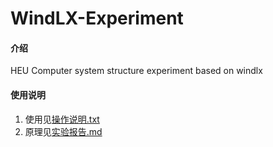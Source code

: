 # WindLX-Experiment

#### 介绍
HEU Computer system structure experiment based on windlx

#### 使用说明

1. 使用见[操作说明.txt](https://github.com/Justlovesmile/WindLX-Experiment/blob/master/%E6%93%8D%E4%BD%9C%E8%AF%B4%E6%98%8E.txt)
2. 原理见[实验报告.md](https://github.com/Justlovesmile/WindLX-Experiment/blob/master/%E5%AE%9E%E9%AA%8C%E6%8A%A5%E5%91%8A.md)
